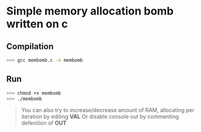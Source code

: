 # Simple memory allocation bomb written on c

## Compilation

```bash
>>> gcc membomb.c -o membomb
```

## Run

```bash
>>> chmod +x membomb
>>> ./membomb
```

> You can also try to increase/decrease amount of RAM, allocating per iteration by editing **VAL**
> Or disable console out by commenting defenition of **OUT**